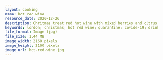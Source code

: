 ```yaml
---
layout: cooking
name: hot red wine
resource_date: 2020-12-26
description: Chritmas treat:red hot wine with mixed berries and citrus
keywords: london; christmas; hot red wine; quarantine; covide-19; drinks; wine
file_format: Image (jpg)
file_size: 1.44 MB
image_width: 2160 pixels
image_height: 2160 pixels
image_url: hot-red-wine.jpg
---
```


